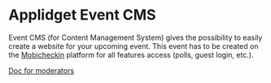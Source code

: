 # Applidget Event CMS

Event CMS (for Content Management System) gives the possibility to easily create a website for your upcoming event. This event has to be created on the [Mobicheckin](http://www.mobicheckin.com) platform for all features access (polls, guest login, etc.).


[Doc for moderators](https://raw.github.com/applidget/event-cms-documentation/master/sections/moderators.md)

